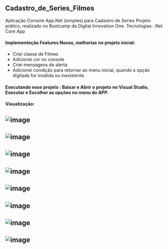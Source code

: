 ## Cadastro_de_Series_Filmes
   Aplicação Console App.Net (simples) para Cadastro de Series
   Projeto prático, realizado no Bootcamp da Digital Innovation One.
   Tecnologias: .Net Core App

#### Implementeção Features Novas, melhorias no projeto inicial: 
- Criei classe de Filmes
- Adicionei cor no console
- Criei mensagens de alerta
- Adicionei condição para retornar ao menu inicial, quando a opção digitada for inválida ou inexistente.

#### Executando esse projeto : Baixar e Abrir o projeto no Visual Studio, Executar e Escolher as opções no menu do APP.

#### Visualização:

## ![image](https://user-images.githubusercontent.com/74335070/134764382-1e4687d6-26f8-4ec7-ab9b-61a2a486a5be.png)
## ![image](https://user-images.githubusercontent.com/74335070/134764003-eb7655dc-42d5-4359-91e4-4dc8559f47b8.png)
## ![image](https://user-images.githubusercontent.com/74335070/134764011-cafe98d8-9589-4d86-89c8-23bd3a37b357.png)
## ![image](https://user-images.githubusercontent.com/74335070/134764070-09560bf0-c4e7-438e-a8dd-626b11299090.png)
## ![image](https://user-images.githubusercontent.com/74335070/134764082-66286236-9926-481a-9a2e-11549ef4c0b0.png)
## ![image](https://user-images.githubusercontent.com/74335070/134764087-b68e0175-1fb0-4b30-b802-c8084d435a78.png)
## ![image](https://user-images.githubusercontent.com/74335070/134764097-b03713e3-d794-4d7d-96c0-de1207183a4a.png)
## ![image](https://user-images.githubusercontent.com/74335070/134764110-5cb32b40-d356-483f-988b-2138c00b78c6.png)



